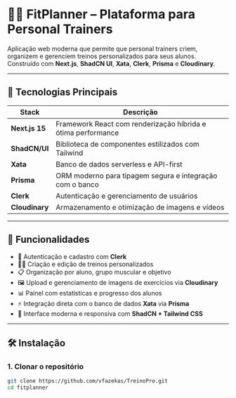 # 🏋️‍♂️ FitPlanner – Plataforma para Personal Trainers

Aplicação web moderna que permite que personal trainers criem, organizem e gerenciem treinos personalizados para seus alunos.  
Construído com **Next.js**, **ShadCN UI**, **Xata**, **Clerk**, **Prisma** e **Cloudinary**.

---

## 🚀 Tecnologias Principais

| Stack | Descrição |
|--------|------------|
| **Next.js 15** | Framework React com renderização híbrida e ótima performance |
| **ShadCN/UI** | Biblioteca de componentes estilizados com Tailwind |
| **Xata** | Banco de dados serverless e API-first |
| **Prisma** | ORM moderno para tipagem segura e integração com o banco |
| **Clerk** | Autenticação e gerenciamento de usuários |
| **Cloudinary** | Armazenamento e otimização de imagens e vídeos |

---

## 🧩 Funcionalidades

- 👤 Autenticação e cadastro com **Clerk**
- 🏋️‍♀️ Criação e edição de treinos personalizados
- 📋 Organização por aluno, grupo muscular e objetivo
- 🖼️ Upload e gerenciamento de imagens de exercícios via **Cloudinary**
- 📊 Painel com estatísticas e progresso dos alunos
- ⚡ Integração direta com o banco de dados **Xata** via **Prisma**
- 💅 Interface moderna e responsiva com **ShadCN + Tailwind CSS**

---

## 🛠️ Instalação

### 1. Clonar o repositório
```bash
git clone https://github.com/vfazekas/TreinoPro.git
cd fitplanner
